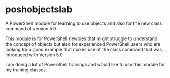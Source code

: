 # poshobjectslab
A PowerShell module for learning to use objects and also for the new class command of version 5.0

This module is for PowerShell newbies that might struggle to understand the concept of objects but also for experienced PowerShell users who are looking for a good example that makes use of the class command that was introduced with Version 5.0

I am doing a lot of PowerShell trainings and would like to use this module for my training classes.
